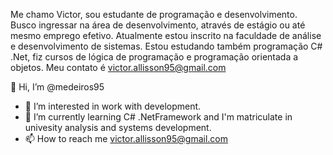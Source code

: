 Me chamo Victor, sou estudante de programação e desenvolvimento.
Busco ingressar na área de desenvolvimento, através de estágio ou até mesmo emprego efetivo.
Atualmente estou inscrito na faculdade de análise e desenvolvimento de sistemas.
Estou estudando também programação C# .Net, fiz cursos de lógica de programação e programação orientada a objetos.
Meu contato é victor.allisson95@gmail.com



👋 Hi, I’m @medeiros95
- 👀 I’m interested in work with development.
- 🌱 I’m currently learning C# .NetFramework and I'm matriculate in univesity analysis and systems development.
- 📫 How to reach me victor.allisson95@gmail.com

<!---
medeiros95/medeiros95 is a ✨ special ✨ repository because its `README.md` (this file) appears on your GitHub profile.
You can click the Preview link to take a look at your changes.
--->
